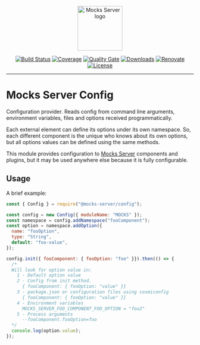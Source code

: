 <p align="center"><a href="https://mocks-server.org" target="_blank" rel="noopener noreferrer"><img width="120" src="https://www.mocks-server.org/img/logo_120.png" alt="Mocks Server logo"></a></p>

<p align="center">
  <a href="https://github.com/mocks-server/main/actions?query=workflow%3Abuild+branch%3Amaster"><img src="https://github.com/mocks-server/main/workflows/build/badge.svg?branch=master" alt="Build Status"></a>
  <a href="https://codecov.io/gh/mocks-server/main"><img src="https://codecov.io/gh/mocks-server/main/branch/master/graph/badge.svg?token=2S8ZR55AJV" alt="Coverage"></a>
  <a href="https://sonarcloud.io/project/overview?id=mocks-server_main_config"><img src="https://sonarcloud.io/api/project_badges/measure?project=mocks-server_main_config&metric=alert_status" alt="Quality Gate"></a>
  <a href="https://www.npmjs.com/package/@mocks-server/config"><img src="https://img.shields.io/npm/dm/@mocks-server/config.svg" alt="Downloads"></a>
  <a href="https://renovatebot.com"><img src="https://img.shields.io/badge/renovate-enabled-brightgreen.svg" alt="Renovate"></a>
  <a href="https://github.com/mocks-server/main/blob/master/packages/config/LICENSE"><img src="https://img.shields.io/npm/l/@mocks-server/config.svg" alt="License"></a>
</p>

---

# Mocks Server Config

Configuration provider. Reads config from command line arguments, environment variables, files and options received programmatically.

Each external element can define its options under its own namespace. So, each different component is the unique who knows about its own options, but all options values can be defined using the same methods.

This module provides configuration to [Mocks Server](website-url) components and plugins, but it may be used anywhere else because it is fully configurable.

## Usage

A brief example:

```js
const { Config } = require("@mocks-server/config");

const config = new Config({ moduleName: "MOCKS" });
const namespace = config.addNamespace("fooComponent");
const option = namespace.addOption({
  name: "fooOption",
  type: "String",
  default: "foo-value",
});

config.init({ fooComponent: { fooOption: "foo" }}).then(() => {
  /* 
  Will look for option value in:
    1 - Default option value
    2 - Config from init method.
      { fooComponent: { fooOption: "value" }}
    3 - package.json or configuration files using cosmiconfig
      { fooComponent: { fooOption: "value" }}
    4 - Environment variables
      MOCKS_SERVER_FOO_COMPONENT_FOO_OPTION = "foo2"
    5 - Process arguments
      --fooComponent.fooOption=foo
  */ 
  console.log(option.value);
});
```


[website-url]: https://www.mocks-server.org
[logo-url]: https://www.mocks-server.org/img/logo_120.png
[main-url]: https://www.npmjs.com/package/@mocks-server/main
